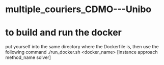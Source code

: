 # multiple_couriers_CDMO---Unibo


# to build and run the docker
put yourself into the same directory where the Dockerfile is, then use the following command
./run_docker.sh <docker_name> [instance approach method_name solver]